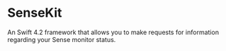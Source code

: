 # SenseKit
An Swift 4.2 framework that allows you to make requests for information regarding your Sense monitor status.
